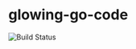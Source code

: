 glowing-go-code
===============

![Build Status](https://www.codeship.io/projects/c66c73e0-c009-0131-ebd5-6a1ce50533ca/status)
